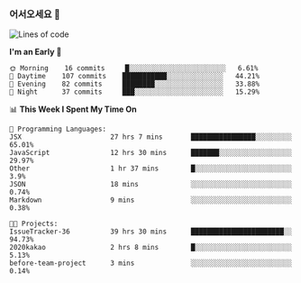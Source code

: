 ### 어서오세요 👋

<!--START_SECTION:waka-->
![Lines of code](https://img.shields.io/badge/From%20Hello%20World%20I%27ve%20Written-5.7%20million%20lines%20of%20code-blue)

**I'm an Early 🐤** 

```text
🌞 Morning    16 commits     █░░░░░░░░░░░░░░░░░░░░░░░░   6.61% 
🌆 Daytime    107 commits    ███████████░░░░░░░░░░░░░░   44.21% 
🌃 Evening    82 commits     ████████░░░░░░░░░░░░░░░░░   33.88% 
🌙 Night      37 commits     ███░░░░░░░░░░░░░░░░░░░░░░   15.29%

```


📊 **This Week I Spent My Time On** 

```text
💬 Programming Languages: 
JSX                      27 hrs 7 mins       ████████████████░░░░░░░░░   65.01% 
JavaScript               12 hrs 30 mins      ███████░░░░░░░░░░░░░░░░░░   29.97% 
Other                    1 hr 37 mins        █░░░░░░░░░░░░░░░░░░░░░░░░   3.9% 
JSON                     18 mins             ░░░░░░░░░░░░░░░░░░░░░░░░░   0.74% 
Markdown                 9 mins              ░░░░░░░░░░░░░░░░░░░░░░░░░   0.38%

🐱‍💻 Projects: 
IssueTracker-36          39 hrs 30 mins      ███████████████████████░░   94.73% 
2020kakao                2 hrs 8 mins        █░░░░░░░░░░░░░░░░░░░░░░░░   5.13% 
before-team-project      3 mins              ░░░░░░░░░░░░░░░░░░░░░░░░░   0.14%

```


<!--END_SECTION:waka-->
